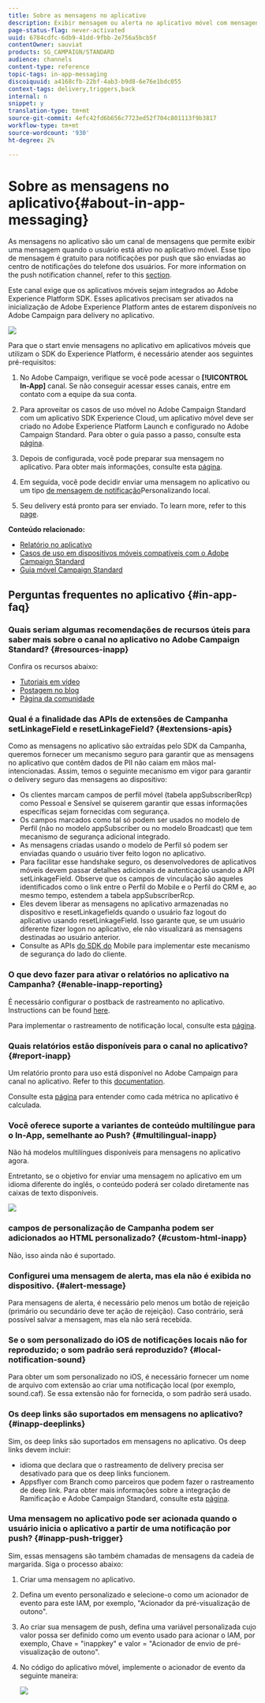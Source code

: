 ```yaml
---
title: Sobre as mensagens no aplicativo
description: Exibir mensagem ou alerta no aplicativo móvel com mensagens no aplicativo.
page-status-flag: never-activated
uuid: 6784cdfc-6db9-41dd-9fbb-2e756a5bcb5f
contentOwner: sauviat
products: SG_CAMPAIGN/STANDARD
audience: channels
content-type: reference
topic-tags: in-app-messaging
discoiquuid: a4168cfb-22bf-4ab3-b9d8-6e76e1bdc055
context-tags: delivery,triggers,back
internal: n
snippet: y
translation-type: tm+mt
source-git-commit: 4efc42fd6b656c7723ed52f704c801113f9b3817
workflow-type: tm+mt
source-wordcount: '930'
ht-degree: 2%

---
```



# Sobre as mensagens no aplicativo{#about-in-app-messaging}

As mensagens no aplicativo são um canal de mensagens que permite exibir uma mensagem quando o usuário está ativo no aplicativo móvel. Esse tipo de mensagem é gratuito para notificações por push que são enviadas ao centro de notificações do telefone dos usuários. For more information on the push notification channel, refer to this [section](../../channels/using/about-push-notifications.md).

Este canal exige que os aplicativos móveis sejam integrados ao Adobe Experience Platform SDK. Esses aplicativos precisam ser ativados na inicialização de Adobe Experience Platform antes de estarem disponíveis no Adobe Campaign para delivery no aplicativo.

![](assets/launch_campaign.png)

Para que o start envie mensagens no aplicativo em aplicativos móveis que utilizam o SDK do Experience Platform, é necessário atender aos seguintes pré-requisitos:

1. No Adobe Campaign, verifique se você pode acessar o **[!UICONTROL In-App]** canal. Se não conseguir acessar esses canais, entre em contato com a equipe da sua conta.

1. Para aproveitar os casos de uso móvel no Adobe Campaign Standard com um aplicativo SDK Experience Cloud, um aplicativo móvel deve ser criado no Adobe Experience Platform Launch e configurado no Adobe Campaign Standard. Para obter o guia passo a passo, consulte esta [página](https://helpx.adobe.com/campaign/kb/configuring-app-sdk.html).

1. Depois de configurada, você pode preparar sua mensagem no aplicativo. Para obter mais informações, consulte esta [página](../../channels/using/preparing-and-sending-an-in-app-message.md#preparing-your-in-app-message).

1. Em seguida, você pode decidir enviar uma mensagem [](../../channels/using/customizing-an-in-app-message.md) no aplicativo ou um tipo [de mensagem de notificação](../../channels/using/customizing-an-in-app-message.md#customizing-a-local-notification-message-type)Personalizando local.

1. Seu delivery está pronto para ser enviado. To learn more, refer to this [page](../../channels/using/preparing-and-sending-an-in-app-message.md#sending-your-in-app-message).

**Conteúdo relacionado:**

* [Relatório no aplicativo](../../reporting/using/in-app-report.md)
* [Casos de uso em dispositivos móveis compatíveis com o Adobe Campaign Standard](https://helpx.adobe.com/campaign/kb/configure-launch-rules-acs-use-cases.html)
* [Guia móvel Campaign Standard](https://helpx.adobe.com/br/campaign/kb/acs-mobile.html)

## Perguntas frequentes no aplicativo {#in-app-faq}

### Quais seriam algumas recomendações de recursos úteis para saber mais sobre o canal no aplicativo no Adobe Campaign Standard? {#resources-inapp}

Confira os recursos abaixo:

* [Tutoriais em vídeo](https://docs.adobe.com/content/help/en/campaign-standard-learn/tutorials/communication-channels/mobile/in-app/in-app-message-overview.html)
* [Postagem no blog](https://theblog.adobe.com/get-more-out-of-the-new-in-app-message-channel-from-adobe-campaign/)
* [Página da comunidade](https://experienceleaguecommunities.adobe.com/t5/adobe-campaign-standard/ct-p/adobe-campaign-standard-community)

### Qual é a finalidade das APIs de extensões de Campanha setLinkageField e resetLinkageField? {#extensions-apis}

Como as mensagens no aplicativo são extraídas pelo SDK da Campanha, queremos fornecer um mecanismo seguro para garantir que as mensagens no aplicativo que contêm dados de PII não caiam em mãos mal-intencionadas. Assim, temos o seguinte mecanismo em vigor para garantir o delivery seguro das mensagens ao dispositivo:

* Os clientes marcam campos de perfil móvel (tabela appSubscriberRcp) como Pessoal e Sensível se quiserem garantir que essas informações específicas sejam fornecidas com segurança.
* Os campos marcados como tal só podem ser usados no modelo de Perfil (não no modelo appSubscriber ou no modelo Broadcast) que tem mecanismo de segurança adicional integrado.
* As mensagens criadas usando o modelo de Perfil só podem ser enviadas quando o usuário tiver feito logon no aplicativo.
* Para facilitar esse handshake seguro, os desenvolvedores de aplicativos móveis devem passar detalhes adicionais de autenticação usando a API setLinkageField. Observe que os campos de vinculação são aqueles identificados como o link entre o Perfil do Mobile e o Perfil do CRM e, ao mesmo tempo, estendem a tabela appSubscriberRcp.
* Eles devem liberar as mensagens no aplicativo armazenadas no dispositivo e resetLinkagefields quando o usuário faz logout do aplicativo usando resetLinkageField. Isso garante que, se um usuário diferente fizer logon no aplicativo, ele não visualizará as mensagens destinadas ao usuário anterior.
* Consulte as APIs [do SDK do](https://aep-sdks.gitbook.io/docs/using-mobile-extensions/adobe-campaign-standard/adobe-campaign-standard-api-reference) Mobile para implementar este mecanismo de segurança do lado do cliente.

### O que devo fazer para ativar o relatórios no aplicativo na Campanha? {#enable-inapp-reporting}

É necessário configurar o postback de rastreamento no aplicativo. Instructions can be found [here](https://helpx.adobe.com/campaign/kb/config-app-in-launch.html#InApptrackingpostback).

Para implementar o rastreamento de notificação local, consulte esta [página](../../administration/using/local-tracking.md).

### Quais relatórios estão disponíveis para o canal no aplicativo? {#report-inapp}

Um relatório pronto para uso está disponível no Adobe Campaign para canal no aplicativo. Refer to this [documentation](../../reporting/using/in-app-report.md).

Consulte esta [página](../../reporting/using/indicator-calculation.md#in-app-delivery) para entender como cada métrica no aplicativo é calculada.

### Você oferece suporte a variantes de conteúdo multilíngue para o In-App, semelhante ao Push? {#multilingual-inapp}

Não há modelos multilíngues disponíveis para mensagens no aplicativo agora.

Entretanto, se o objetivo for enviar uma mensagem no aplicativo em um idioma diferente do inglês, o conteúdo poderá ser colado diretamente nas caixas de texto disponíveis.

![](assets/faq_inapp.png)

### campos de personalização de Campanha podem ser adicionados ao HTML personalizado? {#custom-html-inapp}

Não, isso ainda não é suportado.

### Configurei uma mensagem de alerta, mas ela não é exibida no dispositivo. {#alert-message}

Para mensagens de alerta, é necessário pelo menos um botão de rejeição (primário ou secundário deve ter ação de rejeição). Caso contrário, será possível salvar a mensagem, mas ela não será recebida.

### Se o som personalizado do iOS de notificações locais não for reproduzido; o som padrão será reproduzido? {#local-notification-sound}

Para obter um som personalizado no iOS, é necessário fornecer um nome de arquivo com extensão ao criar uma notificação local (por exemplo, sound.caf). Se essa extensão não for fornecida, o som padrão será usado.

### Os deep links são suportados em mensagens no aplicativo? {#inapp-deeplinks}

Sim, os deep links são suportados em mensagens no aplicativo. Os deep links devem incluir:

* idioma que declara que o rastreamento de delivery precisa ser desativado para que os deep links funcionem.
* Appsflyer com Branch como parceiros que podem fazer o rastreamento de deep link. Para obter mais informações sobre a integração de Ramificação e Adobe Campaign Standard, consulte esta [página](https://help.branch.io/using-branch/docs/adobe-campaign-standard-1).

### Uma mensagem no aplicativo pode ser acionada quando o usuário inicia o aplicativo a partir de uma notificação por push? {#inapp-push-trigger}

Sim, essas mensagens são também chamadas de mensagens da cadeia de margarida. Siga o processo abaixo:

1. Criar uma mensagem no aplicativo.

1. Defina um evento personalizado e selecione-o como um acionador de evento para este IAM, por exemplo, &quot;Acionador da pré-visualização de outono&quot;.

1. Ao criar sua mensagem de push, defina uma variável personalizada cujo valor possa ser definido como um evento usado para acionar o IAM, por exemplo, Chave = &quot;inappkey&quot; e valor = &quot;Acionador de envio de pré-visualização de outono&quot;.

1. No código do aplicativo móvel, implemente o acionador de evento da seguinte maneira:

   ![](assets/faq_inapp_2.png)
